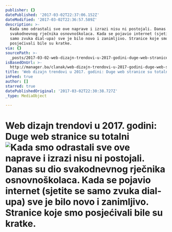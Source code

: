 ```yaml
---
publisher: {}
datePublished: '2017-03-02T22:37:06.152Z'
dateModified: '2017-03-02T22:36:57.589Z'
description: >-
  Kada smo odrastali sve ove naprave i izrazi nisu ni postojali. Danas su dio
  svakodnevnog rječnika osnovnoškolaca. Kada se pojavio internet (sjetite se
  samo zvuka dial-upa) sve je bilo novo i zanimljivo. Stranice koje smo
  posjećivali bile su kratke.
via: {}
sourcePath: >-
  _posts/2017-03-02-web-dizajn-trendovi-u-2017-godini-duge-web-stranice-su-tot.md
isBasedOnUrl: >-
  http://manager.ba/clanak/web-dizajn-trendovi-u-2017-godini-duge-web-stranice-su-totalni-hit
title: 'Web dizajn trendovi u 2017. godini: Duge web stranice su totalni '
inFeed: true
author: []
starred: true
datePublishedOriginal: '2017-03-02T22:30:38.727Z'
_type: MediaObject

---
```

# Web dizajn trendovi u 2017\. godini: Duge web stranice su totalni ![Kada smo odrastali sve ove naprave i izrazi nisu ni postojali. Danas su dio svakodnevnog rječnika osnovnoškolaca. Kada se pojavio internet (sjetite se samo zvuka dial-upa) sve je bilo novo i zanimljivo. Stranice koje smo posjećivali bile su kratke.](https://the-grid-user-content.s3-us-west-2.amazonaws.com/cbdafb31-5c39-4333-9f5d-dd19b178bc32.jpg)